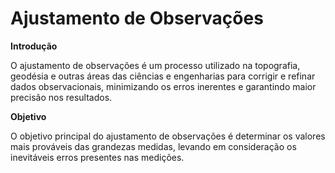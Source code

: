 # Ajustamento de Observações

**Introdução**

O ajustamento de observações é um processo utilizado na topografia, geodésia e outras áreas das ciências e engenharias para corrigir e refinar dados observacionais, minimizando os erros inerentes e garantindo maior precisão nos resultados.

**Objetivo**

O objetivo principal do ajustamento de observações é determinar os valores mais prováveis das grandezas medidas, levando em consideração os inevitáveis erros presentes nas medições.

